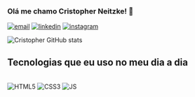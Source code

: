 ### Olá me chamo Cristopher Neitzke! 👋

[![email](https://img.shields.io/badge/Gmail-D14836?style=for-the-badge&logo=gmail&logoColor=white)]()
[![linkedin](https://img.shields.io/badge/LinkedIn-0077B5?style=for-the-badge&logo=linkedin&logoColor=white)]()
[![instagram](https://img.shields.io/badge/Instagram-E4405F?style=for-the-badge&logo=instagram&logoColor=white)]()


![Cristopher GitHub stats](https://github-readme-stats.vercel.app/api?username=Cristopherneitzke&show_icons=true&theme=transparent)


## Tecnologias que eu uso no meu dia a dia

<div style="display:inline_block"> <br>
<img src="https://img.shields.io/badge/HTML5-E34F26?style=for-the-badge&logo=html5&logoColor=white" alt="HTML5"> 
<img src="https://img.shields.io/badge/CSS3-1572B6?style=for-the-badge&logo=css3&logoColor=white
" alt="CSS3">   
<img src="https://img.shields.io/badge/JavaScript-323330?style=for-the-badge&logo=javascript&logoColor=F7DF1E
" alt="JS">   
</div>
